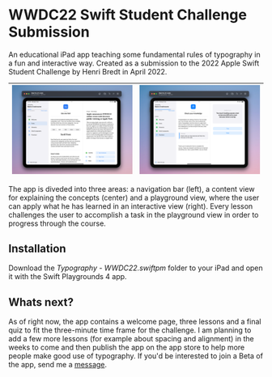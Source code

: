 # WWDC22 Swift Student Challenge Submission

An educational iPad app teaching some fundamental rules of typography in a fun and interactive way. Created as a submission to the 2022 Apple Swift Student Challenge by Henri Bredt in April 2022.

| ![App screenshot](ressources/screenshot.png) | ![App screenshot](ressources/screenshot-2.png) |
--- | ---

The app is diveded into three areas: a navigation bar (left), a content view for explaining the concepts (center) and a playground view, where the user can apply what he has learned in an interactive view (right). Every lesson challenges the user to accomplish a task in the playground view in order to progress through the course.

## Installation
Download the *Typography - WWDC22.swiftpm* folder to your iPad and open it with the Swift Playgrounds 4 app.

## Whats next?
As of right now, the app contains a welcome page, three lessons and a final quiz to fit the three-minute time frame for the challenge. I am planning to add a few more lessons (for example about spacing and alignment) in the weeks to come and then publish the app on the app store to help more people make good use of typography. If you'd be interested to join a Beta of the app, send me a [message](https://twitter.com/henricreates).
